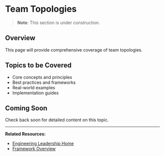 # Team Topologies

> **Note**: This section is under construction.

## Overview

This page will provide comprehensive coverage of team topologies.

## Topics to be Covered

- Core concepts and principles
- Best practices and frameworks
- Real-world examples
- Implementation guides

## Coming Soon

Check back soon for detailed content on this topic.

---

**Related Resources:**
- [Engineering Leadership Home](/interview-prep/engineering-leadership/)
- [Framework Overview](/interview-prep/engineering-leadership/framework-index/)
